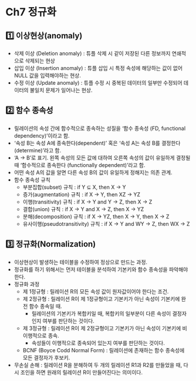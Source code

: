 # Ch7 정규화

## 1️⃣ 이상현상(anomaly)

- 삭제 이상 (Deletion anomaly) : 튜플 삭제 시 같이 저장된 다른 정보까지 연쇄적으로 삭제되는 현상
- 삽입 이상 (Insertion anomaly) : 튜플 삽입 시 특정 속성에 해당하는 값이 없어 NULL 값을 입력해야하는 현상.
- 수정 이상 (Update anomaly) : 튜플 수정 시 중복된 데이터의 일부만 수정되어 데이터의 불일치 문제가 일어나는 현상.

## 2️⃣ 함수 종속성

- 릴레이션의 속성 간에 함수적으로 종속하는 성질을 ‘함수 종속성 (FD, functional dependency)’이라고 함.
- ‘속성 B는 속성 A에 종속한다(dependent)’ 혹은 ‘속성 A는 속성 B를 결정한다(determine)’라고 함.
- ‘A → B’로 표기. 왼쪽 속성의 모든 값에 대하여 오른쪽 속성의 값이 유일하게 결정될 때 ‘함수적으로 종속한다 (functionally dependent)’라고 함.
- 어떤 속성 A의 값을 알면 다른 속성 B의 값이 유일하게 정해지는 의존 관계.
- 함수 종속성 규칙
    - 부분집합(subset) 규칙 : if Y ⊆ X, then X → Y
    - 증가(augmentation) 규칙 : if  X → Y, then XZ → YZ
    - 이행(transitivity) 규칙 : if  X → Y and Y → Z, then X → Z
    - 결합(union) 규칙 : if  X → Y and X → Z, then X → YZ
    - 분해(decomposition) 규칙 : if  X → YZ, then X → Y, then X → Z
    - 유사이행(pseudotransitivity) 규칙 : if  X → Y and WY → Z, then WX → Z

## 3️⃣ 정규화(Normalization)

- 이상현상이 발생하는 테이블을 수정하여 정상으로 만드는 과정.
- 정규화를 하기 위해서는 먼저 테이블을 분석하여 기본키와 함수 종속성을 파악해야 한다.
- 정규화 과정
    - 제 1정규형 : 릴레이션 R의 모든 속성 값이 원자값이어야 한다는 조건.
    - 제 2정규형 : 릴레이션 R이 제 1정규형이고 기본키가 아닌 속성이 기본키에 완전 함수 종속일 때.
        - 릴레이션의 기본키가 복합키일 때, 복합키의 일부분이 다른 속성이 결정자인지 여부를 판단하는 것이다.
    - 제 3정규형 : 릴레이션 R이 제 2정규형이고 기본키가 아닌 속성이 기본키에 비이행적으로 종속.
        - 속성들이 이행적으로 종속되어 있는지 여부를 판단하는 것이다.
    - BCNF (Boyce Codd Normal Form) : 릴레이션에 존재하는 함수 종속성에 모든 결정자가 후보키.
- 무손실 손해 : 릴레이션 R을 분해하여 두 개의 릴레이션 R1과 R2를 만들었을 때, 다시 조인을 하면 원래의 릴레이션 R이 만들어진다는 의미이다.